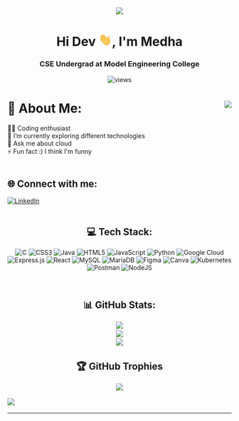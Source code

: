 
<!---src="https://camo.githubusercontent.com/6607041227d81f650340ff070cc2843518acad359b57e5bb054a9fb7127aa041/68747470733a2f2f63646e2e6472696262626c652e636f6d2f75736572732f323634363432332f73637265656e73686f74732f353530373139362f636f6d70757465722e676966" width="1000" height="300">
--->
<div align="center">
<img src="[https://user-images.githubusercontent.com/74038190/212744287-14f66c13-5458-40dc-9244-8ff533fc8f4a.gif](https://camo.githubusercontent.com/6607041227d81f650340ff070cc2843518acad359b57e5bb054a9fb7127aa041/68747470733a2f2f63646e2e6472696262626c652e636f6d2f75736572732f323634363432332f73637265656e73686f74732f353530373139362f636f6d70757465722e676966)" width="1000" height="">

<h1 align="center">Hi Dev <img src="https://raw.githubusercontent.com/ABSphreak/ABSphreak/master/gifs/Hi.gif" width="30px">, I'm Medha</h1>
<h3 align="center">CSE Undergrad at Model Engineering College</h3>

<p align="center"> <img src="https://komarev.com/ghpvc/?username=m3kvt&label=Profile%20views&color=0e75b6&style=flat" alt="views" /> </p>
<div align="left">
  
<img align="right" height="150" src="https://user-images.githubusercontent.com/74038190/216656993-2f7ade25-348a-4925-95a8-fba437ed9bcd.gif"  />

# 💫 About Me:
👨‍💻 Coding enthusiast<br>🔭 I’m currently exploring different technologies<br>💬 Ask me about cloud<br>⚡ Fun fact :) I think I'm funny
<br><br>

## 🌐 Connect with me:
[![LinkedIn](https://img.shields.io/badge/LinkedIn-%230077B5.svg?logo=linkedin&logoColor=white)](https://linkedin.com/in/medha-k-275a7122b) <br><br>
</div>

## 💻 Tech Stack:
  
![C](https://img.shields.io/badge/c-%2300599C.svg?style=plastic&logo=c&logoColor=white) ![CSS3](https://img.shields.io/badge/css3-%231572B6.svg?style=plastic&logo=css3&logoColor=white) ![Java](https://img.shields.io/badge/java-%23ED8B00.svg?style=plastic&logo=openjdk&logoColor=white) ![HTML5](https://img.shields.io/badge/html5-%23E34F26.svg?style=plastic&logo=html5&logoColor=white) ![JavaScript](https://img.shields.io/badge/javascript-%23323330.svg?style=plastic&logo=javascript&logoColor=%23F7DF1E) ![Python](https://img.shields.io/badge/python-3670A0?style=plastic&logo=python&logoColor=ffdd54) ![Google Cloud](https://img.shields.io/badge/GoogleCloud-%234285F4.svg?style=plastic&logo=google-cloud&logoColor=white) ![Express.js](https://img.shields.io/badge/express.js-%23404d59.svg?style=plastic&logo=express&logoColor=%2361DAFB) ![React](https://img.shields.io/badge/react-%2320232a.svg?style=plastic&logo=react&logoColor=%2361DAFB) ![MySQL](https://img.shields.io/badge/mysql-%2300000f.svg?style=plastic&logo=mysql&logoColor=white) ![MariaDB](https://img.shields.io/badge/MariaDB-003545?style=plastic&logo=mariadb&logoColor=white) ![Figma](https://img.shields.io/badge/figma-%23F24E1E.svg?style=plastic&logo=figma&logoColor=white) ![Canva](https://img.shields.io/badge/Canva-%2300C4CC.svg?style=plastic&logo=Canva&logoColor=white) ![Kubernetes](https://img.shields.io/badge/kubernetes-%23326ce5.svg?style=plastic&logo=kubernetes&logoColor=white) ![Postman](https://img.shields.io/badge/Postman-FF6C37?style=plastic&logo=postman&logoColor=white) ![NodeJS](https://img.shields.io/badge/node.js-6DA55F?style=plastic&logo=node.js&logoColor=white)

<br>

## 📊 GitHub Stats:  
![](https://github-readme-stats.vercel.app/api?username=m3kvt&theme=merko&hide_border=false&include_all_commits=true&count_private=true)<br/>
![](https://github-readme-streak-stats.herokuapp.com/?user=m3kvt&theme=merko&hide_border=false)<br/>
![](https://github-readme-stats.vercel.app/api/top-langs/?username=m3kvt&theme=merko&hide_border=false&include_all_commits=true&count_private=true&layout=compact)
<br>

## 🏆 GitHub Trophies
![](https://github-profile-trophy.vercel.app/?username=m3kvt&theme=juicyfresh&no-frame=true&no-bg=false&margin-w=4)

</div>

[![](https://visitcount.itsvg.in/api?id=m3kvt&icon=0&color=8)](https://visitcount.itsvg.in)




<hr/>

<!---
m3kvt/m3kvt is a ✨ special ✨ repository because its `README.md` (this file) appears on your GitHub profile.
You can click the Preview link to take a look at your changes.
--->
